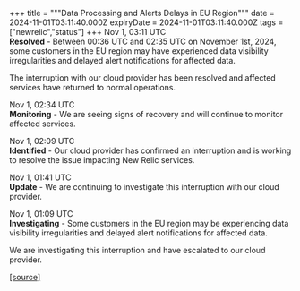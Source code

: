 +++
title = """Data Processing and Alerts Delays in EU Region"""
date = 2024-11-01T03:11:40.000Z
expiryDate = 2024-11-01T03:11:40.000Z
tags = ["newrelic","status"]
+++
Nov 1, 03:11 UTC  
**Resolved** - Between 00:36 UTC and 02:35 UTC on November 1st, 2024, some customers in the EU region may have experienced data visibility irregularities and delayed alert notifications for affected data.  
  
The interruption with our cloud provider has been resolved and affected services have returned to normal operations.

Nov 1, 02:34 UTC  
**Monitoring** - We are seeing signs of recovery and will continue to monitor affected services.

Nov 1, 02:09 UTC  
**Identified** - Our cloud provider has confirmed an interruption and is working to resolve the issue impacting New Relic services.

Nov 1, 01:41 UTC  
**Update** - We are continuing to investigate this interruption with our cloud provider.

Nov 1, 01:09 UTC  
**Investigating** - Some customers in the EU region may be experiencing data visibility irregularities and delayed alert notifications for affected data.  
  
We are investigating this interruption and have escalated to our cloud provider.

[[source]](https://status.newrelic.com/incidents/g2cctkd5yd1y)
